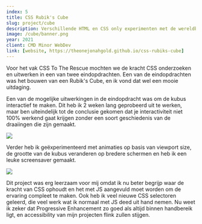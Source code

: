 ```yaml
---
index: 5
title: CSS Rubik's Cube
slug: project/cube
description: Verschillende HTML en CSS only experimenten met de wereldberoemde kubus.
image: /cube/banner.png
year: 2021
client: CMD Minor WebDev
link: [website, https://theonejonahgold.github.io/css-rubiks-cube]
---
```


<script>
  import Image from '$lib/components/atoms/Image.svelte'
</script>

Voor het vak CSS To The Rescue mochten we de kracht CSS onderzoeken en
uitwerken in een van twee eindopdrachten. Een van de eindopdrachten was het
bouwen van een Rubik's Cube, en ik vond dat wel een mooie uitdaging.

Een van de mogelijke uitwerkingen in de eindopdracht was om de kubus
interactief te maken. Dit heb ik 2 weken lang geprobeerd uit te werken, maar
ben uiteindelijk tot de conclusie gekomen dat je interactiviteit niet 100%
werkend gaat krijgen zonder een soort geschiedenis van de draaiingen die
zijn gemaakt.

<Image lazy format="caption" src="/cube/interactive.png" caption="De kubus is zo interactief als CSS dat toelaat. Je krijgt wel grappige vormen door ermee te spelen!"/>

Verder heb ik geëxperimenteerd met animaties op basis van viewport size, de
grootte van de kubus veranderen op bredere schermen en heb ik een leuke
screensaver gemaakt.

<Image lazy format="caption" src="/cube/screensaver.png" caption="Een van de experimenten is een screensaver die (zeer hypnotiserend) op verschillende manieren over de pagina heen beweegt." />

Dit project was erg leerzaam voor mij omdat ik nu beter begrijp waar de
kracht van CSS ophoudt en het met JS aangevuld moet worden om de ervaring
compleet te maken. Ook heb ik veel nieuwe CSS selectoren geleerd, die veel
werk wat ik normaal met JS deed uit hand nemen. Nu weet ik zeker dat
Progressive Enhancement zo goed als altijd binnen handbereik ligt, en
accessibility van mijn projecten flink zullen stijgen.
